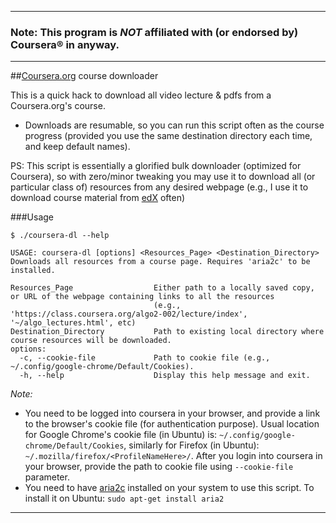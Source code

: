 ------------
### Note: This program is *NOT* affiliated with (or endorsed by) Coursera® in anyway.
-------------

##[Coursera.org](https://www.coursera.org) course downloader

This is a quick hack to download all video lecture & pdfs from a Coursera.org's course.
 - Downloads are resumable, so you can run this script often as the course progress (provided you use the same destination directory each time, and keep default names).

PS: This script is essentially a glorified bulk downloader (optimized for Coursera), so with zero/minor tweaking you may use it to download all (or particular class of) resources from any desired webpage (e.g., I use it to download course material from [edX](https://www.edx.org) often)

###Usage
```
$ ./coursera-dl --help

USAGE: coursera-dl [options] <Resources_Page> <Destination_Directory>
Downloads all resources from a course page. Requires 'aria2c' to be installed.

Resources_Page                  Either path to a locally saved copy, or URL of the webpage containing links to all the resources
                                (e.g., 'https://class.coursera.org/algo2-002/lecture/index', '~/algo_lectures.html', etc)
Destination_Directory           Path to existing local directory where course resources will be downloaded.
options:
  -c, --cookie-file             Path to cookie file (e.g., ~/.config/google-chrome/Default/Cookies).
  -h, --help                    Display this help message and exit.
```

*Note:*
 - You need to be logged into coursera in your browser, and provide a link to the browser's cookie file (for authentication purpose). Usual location for Google Chrome's cookie file (in Ubuntu) is: ```~/.config/google-chrome/Default/Cookies```, similarly for Firefox (in Ubuntu): ```~/.mozilla/firefox/<ProfileNameHere>/```. After you login into coursera in your browser, provide the path to cookie file using ```--cookie-file``` parameter.
 - You need to have [aria2c](http://aria2.sourceforge.net) installed on your system to use this script. To install it on Ubuntu: ```sudo apt-get install aria2```

------------

